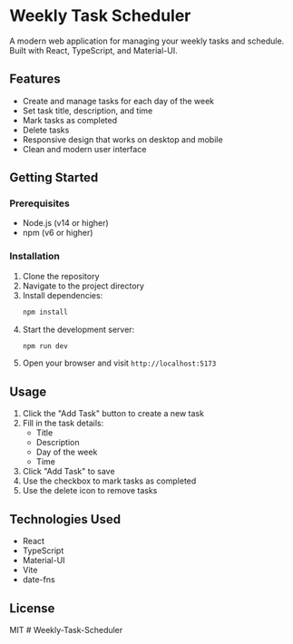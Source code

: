 # Weekly Task Scheduler

A modern web application for managing your weekly tasks and schedule. Built with React, TypeScript, and Material-UI.

## Features

- Create and manage tasks for each day of the week
- Set task title, description, and time
- Mark tasks as completed
- Delete tasks
- Responsive design that works on desktop and mobile
- Clean and modern user interface

## Getting Started

### Prerequisites

- Node.js (v14 or higher)
- npm (v6 or higher)

### Installation

1. Clone the repository
2. Navigate to the project directory
3. Install dependencies:
   ```bash
   npm install
   ```
4. Start the development server:
   ```bash
   npm run dev
   ```
5. Open your browser and visit `http://localhost:5173`

## Usage

1. Click the "Add Task" button to create a new task
2. Fill in the task details:
   - Title
   - Description
   - Day of the week
   - Time
3. Click "Add Task" to save
4. Use the checkbox to mark tasks as completed
5. Use the delete icon to remove tasks

## Technologies Used

- React
- TypeScript
- Material-UI
- Vite
- date-fns

## License

MIT
#   W e e k l y - T a s k - S c h e d u l e r  
 